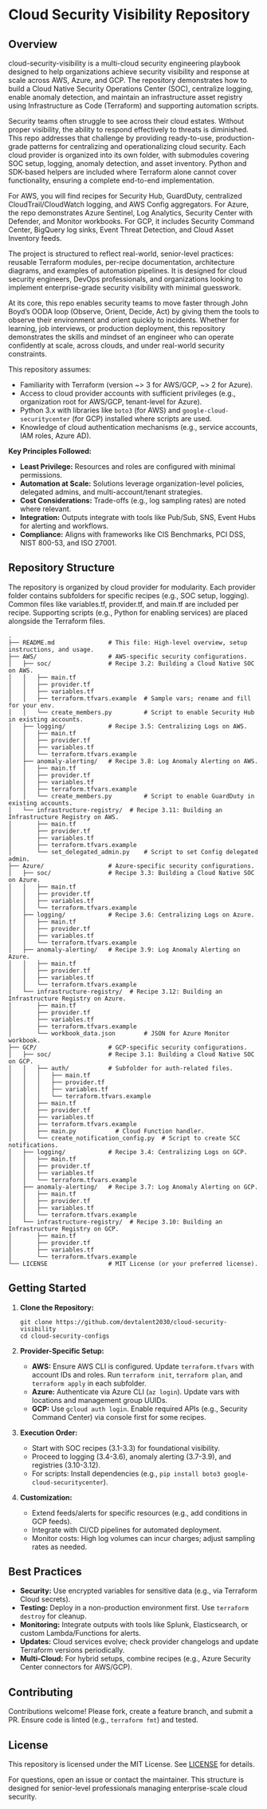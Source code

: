 # Cloud Security Visibility Repository

## Overview

cloud-security-visibility is a multi-cloud security engineering playbook designed to help organizations achieve security visibility and response at scale across AWS, Azure, and GCP. The repository demonstrates how to build a Cloud Native Security Operations Center (SOC), centralize logging, enable anomaly detection, and maintain an infrastructure asset registry using Infrastructure as Code (Terraform) and supporting automation scripts.

Security teams often struggle to see across their cloud estates. Without proper visibility, the ability to respond effectively to threats is diminished. This repo addresses that challenge by providing ready-to-use, production-grade patterns for centralizing and operationalizing cloud security. Each cloud provider is organized into its own folder, with submodules covering SOC setup, logging, anomaly detection, and asset inventory. Python and SDK-based helpers are included where Terraform alone cannot cover functionality, ensuring a complete end-to-end implementation.

For AWS, you will find recipes for Security Hub, GuardDuty, centralized CloudTrail/CloudWatch logging, and AWS Config aggregators. For Azure, the repo demonstrates Azure Sentinel, Log Analytics, Security Center with Defender, and Monitor workbooks. For GCP, it includes Security Command Center, BigQuery log sinks, Event Threat Detection, and Cloud Asset Inventory feeds.

The project is structured to reflect real-world, senior-level practices: reusable Terraform modules, per-recipe documentation, architecture diagrams, and examples of automation pipelines. It is designed for cloud security engineers, DevOps professionals, and organizations looking to implement enterprise-grade security visibility with minimal guesswork.

At its core, this repo enables security teams to move faster through John Boyd’s OODA loop (Observe, Orient, Decide, Act) by giving them the tools to observe their environment and orient quickly to incidents. Whether for learning, job interviews, or production deployment, this repository demonstrates the skills and mindset of an engineer who can operate confidently at scale, across clouds, and under real-world security constraints.

This repository assumes:
- Familiarity with Terraform (version ~> 3 for AWS/GCP, ~> 2 for Azure).
- Access to cloud provider accounts with sufficient privileges (e.g., organization root for AWS/GCP, tenant-level for Azure).
- Python 3.x with libraries like `boto3` (for AWS) and `google-cloud-securitycenter` (for GCP) installed where scripts are used.
- Knowledge of cloud authentication mechanisms (e.g., service accounts, IAM roles, Azure AD).

**Key Principles Followed:**
- **Least Privilege:** Resources and roles are configured with minimal permissions.
- **Automation at Scale:** Solutions leverage organization-level policies, delegated admins, and multi-account/tenant strategies.
- **Cost Considerations:** Trade-offs (e.g., log sampling rates) are noted where relevant.
- **Integration:** Outputs integrate with tools like Pub/Sub, SNS, Event Hubs for alerting and workflows.
- **Compliance:** Aligns with frameworks like CIS Benchmarks, PCI DSS, NIST 800-53, and ISO 27001.

## Repository Structure

The repository is organized by cloud provider for modularity. Each provider folder contains subfolders for specific recipes (e.g., SOC setup, logging). Common files like variables.tf, provider.tf, and main.tf are included per recipe. Supporting scripts (e.g., Python for enabling services) are placed alongside the Terraform files.

```
.
├── README.md               # This file: High-level overview, setup instructions, and usage.
├── AWS/                    # AWS-specific security configurations.
│   ├── soc/                # Recipe 3.2: Building a Cloud Native SOC on AWS.
│   │   ├── main.tf
│   │   ├── provider.tf
│   │   ├── variables.tf
│   │   ├── terraform.tfvars.example  # Sample vars; rename and fill for your env.
│   │   └── create_members.py         # Script to enable Security Hub in existing accounts.
│   ├── logging/            # Recipe 3.5: Centralizing Logs on AWS.
│   │   ├── main.tf
│   │   ├── provider.tf
│   │   ├── variables.tf
│   │   └── terraform.tfvars.example
│   ├── anomaly-alerting/   # Recipe 3.8: Log Anomaly Alerting on AWS.
│   │   ├── main.tf
│   │   ├── provider.tf
│   │   ├── variables.tf
│   │   ├── terraform.tfvars.example
│   │   └── create_members.py         # Script to enable GuardDuty in existing accounts.
│   └── infrastructure-registry/  # Recipe 3.11: Building an Infrastructure Registry on AWS.
│       ├── main.tf
│       ├── provider.tf
│       ├── variables.tf
│       ├── terraform.tfvars.example
│       └── set_delegated_admin.py    # Script to set Config delegated admin.
├── Azure/                  # Azure-specific security configurations.
│   ├── soc/                # Recipe 3.3: Building a Cloud Native SOC on Azure.
│   │   ├── main.tf
│   │   ├── provider.tf
│   │   ├── variables.tf
│   │   └── terraform.tfvars.example
│   ├── logging/            # Recipe 3.6: Centralizing Logs on Azure.
│   │   ├── main.tf
│   │   ├── provider.tf
│   │   ├── variables.tf
│   │   └── terraform.tfvars.example
│   ├── anomaly-alerting/   # Recipe 3.9: Log Anomaly Alerting on Azure.
│   │   ├── main.tf
│   │   ├── provider.tf
│   │   ├── variables.tf
│   │   └── terraform.tfvars.example
│   └── infrastructure-registry/  # Recipe 3.12: Building an Infrastructure Registry on Azure.
│       ├── main.tf
│       ├── provider.tf
│       ├── variables.tf
│       ├── terraform.tfvars.example
│       └── workbook_data.json        # JSON for Azure Monitor workbook.
├── GCP/                    # GCP-specific security configurations.
│   ├── soc/                # Recipe 3.1: Building a Cloud Native SOC on GCP.
│   │   ├── auth/           # Subfolder for auth-related files.
│   │   │   ├── main.tf
│   │   │   ├── provider.tf
│   │   │   ├── variables.tf
│   │   │   └── terraform.tfvars.example
│   │   ├── main.tf
│   │   ├── provider.tf
│   │   ├── variables.tf
│   │   ├── terraform.tfvars.example
│   │   ├── main.py           # Cloud Function handler.
│   │   └── create_notification_config.py  # Script to create SCC notifications.
│   ├── logging/            # Recipe 3.4: Centralizing Logs on GCP.
│   │   ├── main.tf
│   │   ├── provider.tf
│   │   ├── variables.tf
│   │   └── terraform.tfvars.example
│   ├── anomaly-alerting/   # Recipe 3.7: Log Anomaly Alerting on GCP.
│   │   ├── main.tf
│   │   ├── provider.tf
│   │   ├── variables.tf
│   │   └── terraform.tfvars.example
│   └── infrastructure-registry/  # Recipe 3.10: Building an Infrastructure Registry on GCP.
│       ├── main.tf
│       ├── provider.tf
│       ├── variables.tf
│       └── terraform.tfvars.example
└── LICENSE                 # MIT License (or your preferred license).
```

## Getting Started

1. **Clone the Repository:**
   ```
   git clone https://github.com/devtalent2030/cloud-security-visibility
   cd cloud-security-configs
   ```

2. **Provider-Specific Setup:**
   - **AWS:** Ensure AWS CLI is configured. Update `terraform.tfvars` with account IDs and roles. Run `terraform init`, `terraform plan`, and `terraform apply` in each subfolder.
   - **Azure:** Authenticate via Azure CLI (`az login`). Update vars with locations and management group UUIDs.
   - **GCP:** Use `gcloud auth login`. Enable required APIs (e.g., Security Command Center) via console first for some recipes.

3. **Execution Order:**
   - Start with SOC recipes (3.1-3.3) for foundational visibility.
   - Proceed to logging (3.4-3.6), anomaly alerting (3.7-3.9), and registries (3.10-3.12).
   - For scripts: Install dependencies (e.g., `pip install boto3 google-cloud-securitycenter`).

4. **Customization:**
   - Extend feeds/alerts for specific resources (e.g., add conditions in GCP feeds).
   - Integrate with CI/CD pipelines for automated deployment.
   - Monitor costs: High log volumes can incur charges; adjust sampling rates as needed.

## Best Practices

- **Security:** Use encrypted variables for sensitive data (e.g., via Terraform Cloud secrets).
- **Testing:** Deploy in a non-production environment first. Use `terraform destroy` for cleanup.
- **Monitoring:** Integrate outputs with tools like Splunk, Elasticsearch, or custom Lambda/Functions for alerts.
- **Updates:** Cloud services evolve; check provider changelogs and update Terraform versions periodically.
- **Multi-Cloud:** For hybrid setups, combine recipes (e.g., Azure Security Center connectors for AWS/GCP).

## Contributing

Contributions welcome! Please fork, create a feature branch, and submit a PR. Ensure code is linted (e.g., `terraform fmt`) and tested.

## License

This repository is licensed under the MIT License. See [LICENSE](LICENSE) for details.

For questions, open an issue or contact the maintainer. This structure is designed for senior-level professionals managing enterprise-scale cloud security.